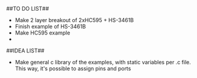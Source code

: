 ##TO DO LIST##
* Make 2 layer breakout of 2xHC595 + HS-3461B
* Finish example of HS-3461B
* Make HC595 example
* 

##IDEA LIST##
* Make general c library of the examples, with static variables per .c file.
  This way, it's possible to assign pins and ports
